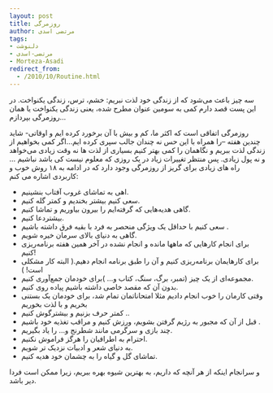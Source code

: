 ```yaml
---
layout: post
title: روزمرگی
author: مرتضی اسدی
tags:
- دلنوشت
- مرتضی-اسدی
- Morteza-Asadi
redirect_from:
  - /2010/10/Routine.html
---
```

  
سه چیز باعث می‌شود که از زندگی خود لذت نبریم: خشم، ترس، زندگی یکنواخت. در این پست قصد دارم کمی به سومین عنوان مطرح شده، یعنی زندگی یکنواخت یا همان روزمرگی بپردازم…  
  
روزمرگی اتفاقی است که اکثر ما، کم و بیش با آن برخورد کرده ایم و اوقاتی- شاید چندین هفته –را همراه با این حس نه چندان جالب سپری کرده ایم…اگر کمی بخواهیم از زندگی لذت ببریم و نگاهمان را کمی بهتر کنیم بسیاری از لذت ها نه وقت زیادی می‌خواهد و نه پول زیادی. پس منتظر تغییرات زیاد در یک روزی که معلوم نیست کی باشد نباشیم … راه های زیادی برای گریز از روزمرگی وجود دارد که در ادامه به ۱۸ روش خوب و کاربردی اشاره می کنم:  




- اهی به تماشای غروب آفتاب بنشینیم.  
- سعی کنیم بیشتر بخندیم و کمتر گله کنیم.  
- گاهی هدیه‌هایی که گرفته‌ایم را بیرون بیاوریم و تماشا کنیم.  
- بیشتردعا کنیم.  
- سعی کنیم با حداقل یک ویژگی منحصر به فرد با بقیه فرق داشته باشیم .  
- گاهی به دنیای بالای سرمان خیره شویم.  
- برای انجام کارهایی که ماهها مانده و انجام نشده در آخر همین هفته برنامه‌ریزی کنیم!  
- برای کارهایمان برنامه‌ریزی کنیم و آن را طبق برنامه انجام دهیم.( البته کار مشکلی است! )  
- مجموعه‌ای از یک چیز (تمبر، برگ، سنگ، کتاب و… )برای خودمان جمع‌آوری کنیم.  
-  بدون آن که مقصد خاصی داشته باشیم پیاده روی کنیم.  
-  وقتی کارمان را خوب انجام دادیم مثلا امتحاناتمان تمام شد، برای خودمان یک بستنی بخریم و با لذت بخوریم  
-  کمتر حرف بزنیم و بیشترگوش کنیم ..  
- قبل از آن که مجبور به رژیم گرفتن بشویم، ورزش کنیم و مراقب تغذیه خود باشیم .  
- چند بازی و سرگرمی مانند شطرنج و… را یاد بگیریم.  
- احترام به اطرافیان را هرگز فراموش نکنیم.  
-  به دنیای شعر و ادبیات نزدیک تر شویم.  
-  تماشای گل و گیاه را به چشمان خود هدیه کنیم.  
  
و سرانجام اینکه از هر آنچه که داریم، به بهترین شیوه بهره ببریم، زیرا ممکن است فردا دیر باشد.
